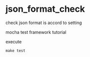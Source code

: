 # json_format_check

check json format is accord to setting 

mocha test framework tutorial


execute
```
make test
```
